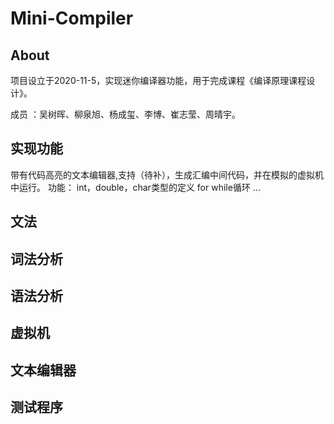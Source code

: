 # Mini-Compiler
## About
项目设立于2020-11-5，实现迷你编译器功能，用于完成课程《编译原理课程设计》。

成员 ：吴树晖、柳泉旭、杨成玺、李博、崔志莹、周晴宇。
## 实现功能
带有代码高亮的文本编辑器,支持（待补），生成汇编中间代码，并在模拟的虚拟机中运行。
功能：
int，double，char类型的定义
for  while循环
...
## 文法

## 词法分析

## 语法分析

## 虚拟机

## 文本编辑器

## 测试程序 

